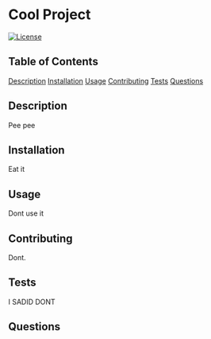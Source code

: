 # Cool Project

[![License](https://img.shields.io/badge/License-Apache_2.0-blue.svg)](https://opensource.org/licenses/Apache-2.0)

## Table of Contents
[Description](#Description)
[Installation](#Installation)
[Usage](#Usage)
[Contributing](#Contributing)
[Tests](#Tests)
[Questions](#Questions)

## Description
Pee pee 

## Installation
Eat it

## Usage
Dont use it


## Contributing
Dont.

## Tests
I SADID DONT


## Questions
    